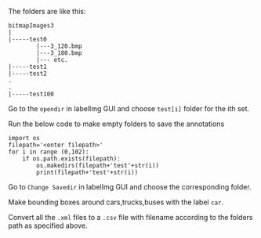The folders are like this:
~~~
bitmapImages3
|
|-----test0
        |---3_120.bmp
        |---3_180.bmp
        |--- etc.
|-----test1
|-----test2
.
.
|-----test100
~~~
Go to the `opendir` in labelImg GUI and choose `test[i]` folder for the ith set.

Run the below code to make empty folders to save the annotations
~~~
import os
filepath='<enter filepath>'
for i in range (0,102):
    if os.path.exists(filepath):
        os.makedirs(filepath+'test'+str(i))
        print(filepath+'test'+str(i))
~~~
Go to `Change Savedir` in labelImg GUI and choose the corresponding folder.

Make bounding boxes around cars,trucks,buses with the label `car`.

Convert all the `.xml` files to a `.csv` file with filename according to the folders path as specified above.
